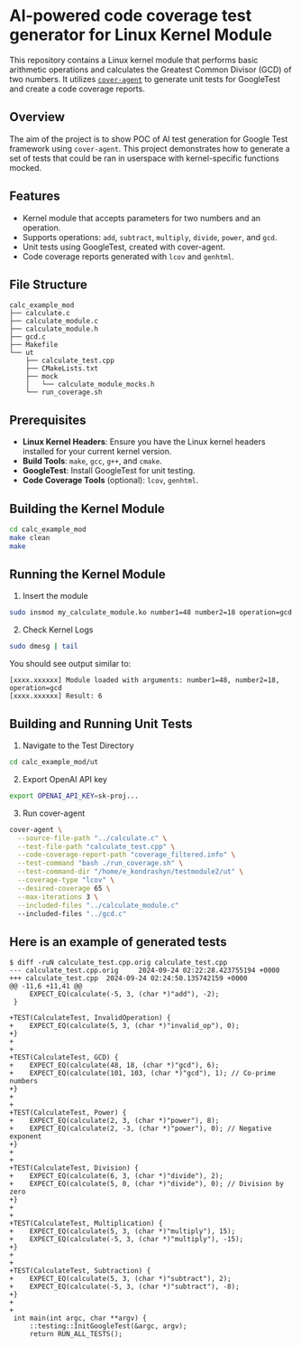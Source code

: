 # AI-powered code coverage test generator for Linux Kernel Module

This repository contains a Linux kernel module that performs basic arithmetic operations and calculates the Greatest Common Divisor (GCD) of two numbers. It utilizes [`cover-agent`](https://github.com/Codium-ai/cover-agent) to generate unit tests for GoogleTest and create a code coverage reports.

## **Overview**

The aim of the project is to show POC of AI test generation for Google Test framework using `cover-agent`.
This project demonstrates how to generate a set of tests that could be ran in userspace with kernel-specific functions mocked.

## **Features**

- Kernel module that accepts parameters for two numbers and an operation.
- Supports operations: `add`, `subtract`, `multiply`, `divide`, `power`, and `gcd`.
- Unit tests using GoogleTest, created with cover-agent.
- Code coverage reports generated with `lcov` and `genhtml`.

## **File Structure**
```
calc_example_mod
├── calculate.c
├── calculate_module.c
├── calculate_module.h
├── gcd.c
├── Makefile
└── ut
    ├── calculate_test.cpp
    ├── CMakeLists.txt
    ├── mock
    │   └── calculate_module_mocks.h
    └── run_coverage.sh
```


## **Prerequisites**

- **Linux Kernel Headers**: Ensure you have the Linux kernel headers installed for your current kernel version.
- **Build Tools**: `make`, `gcc`, `g++`, and `cmake`.
- **GoogleTest**: Install GoogleTest for unit testing.
- **Code Coverage Tools** (optional): `lcov`, `genhtml`.

## **Building the Kernel Module**
```bash
cd calc_example_mod
make clean
make
```
## **Running the Kernel Module**
1. Insert the module
```bash
sudo insmod my_calculate_module.ko number1=48 number2=18 operation=gcd
```
2. Check Kernel Logs
```bash
sudo dmesg | tail
```
You should see output similar to:
```
[xxxx.xxxxxx] Module loaded with arguments: number1=48, number2=18, operation=gcd
[xxxx.xxxxxx] Result: 6
```
## **Building and Running Unit Tests**
1. Navigate to the Test Directory
```bash
cd calc_example_mod/ut
```
2. Export OpenAI API key
```bash
export OPENAI_API_KEY=sk-proj...
```
3. Run cover-agent
```bash
cover-agent \
  --source-file-path "../calculate.c" \
  --test-file-path "calculate_test.cpp" \
  --code-coverage-report-path "coverage_filtered.info" \
  --test-command "bash ./run_coverage.sh" \
  --test-command-dir "/home/e_kondrashyn/testmodule2/ut" \
  --coverage-type "lcov" \
  --desired-coverage 65 \
  --max-iterations 3 \
  --included-files "../calculate_module.c"
  --included-files "../gcd.c"
```

## **Here is an example of generated tests**
```
$ diff -ruN calculate_test.cpp.orig calculate_test.cpp
--- calculate_test.cpp.orig     2024-09-24 02:22:28.423755194 +0000
+++ calculate_test.cpp  2024-09-24 02:24:50.135742159 +0000
@@ -11,6 +11,41 @@
     EXPECT_EQ(calculate(-5, 3, (char *)"add"), -2);
 }
 
+TEST(CalculateTest, InvalidOperation) {
+    EXPECT_EQ(calculate(5, 3, (char *)"invalid_op"), 0);
+}
+
+
+TEST(CalculateTest, GCD) {
+    EXPECT_EQ(calculate(48, 18, (char *)"gcd"), 6);
+    EXPECT_EQ(calculate(101, 103, (char *)"gcd"), 1); // Co-prime numbers
+}
+
+
+TEST(CalculateTest, Power) {
+    EXPECT_EQ(calculate(2, 3, (char *)"power"), 8);
+    EXPECT_EQ(calculate(2, -3, (char *)"power"), 0); // Negative exponent
+}
+
+
+TEST(CalculateTest, Division) {
+    EXPECT_EQ(calculate(6, 3, (char *)"divide"), 2);
+    EXPECT_EQ(calculate(5, 0, (char *)"divide"), 0); // Division by zero
+}
+
+
+TEST(CalculateTest, Multiplication) {
+    EXPECT_EQ(calculate(5, 3, (char *)"multiply"), 15);
+    EXPECT_EQ(calculate(-5, 3, (char *)"multiply"), -15);
+}
+
+
+TEST(CalculateTest, Subtraction) {
+    EXPECT_EQ(calculate(5, 3, (char *)"subtract"), 2);
+    EXPECT_EQ(calculate(-5, 3, (char *)"subtract"), -8);
+}
+
+
 int main(int argc, char **argv) {
     ::testing::InitGoogleTest(&argc, argv);
     return RUN_ALL_TESTS();
```
